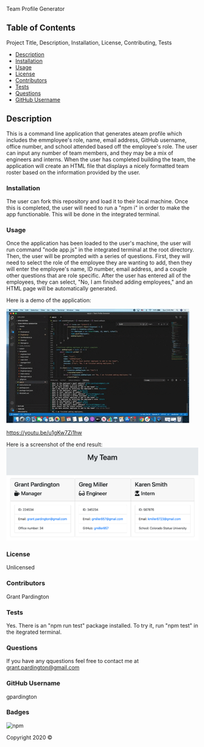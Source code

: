 Team Profile Generator

  ## Table of Contents
  Project Title, Description, Installation, License, Contributing, Tests
  - [Description](#Description)
  - [Installation](#Installation)
  - [Usage](#Usage)
  - [License](#License)
  - [Contributors](#Contributors)
  - [Tests](#Tests)
  - [Questions](#Questions)
  - [GitHub Username](#gitHubUsername)

  ## Description
  This is a command line application that generates ateam profile which includes the emmployee's role, name, email address, GitHub username, office number, and school attended based off the employee's role. The user can input any number of team members, and they may be a mix of engineers and interns. When the user has completed building the team, the application will create an HTML file that displays a nicely formatted team roster based on the information provided by the user.

  ### Installation
  The user can fork this repository and load it to their local machine. Once this is completed, the user will need to run a "npm i" in order to make the app functionable. This will be done in the integrated terminal.

  ### Usage 
  Once the application has been loaded to the user's machine, the user will run command "node app.js" in the integrated terminal at the root directory. Then, the user will be prompted with a series of questions. First, they will need to select the role of the employee they are wanting to add, then they will enter the employee's name, ID number, email address, and a couple other questions that are role specific. After the user has entered all of the employees, they can select, "No, I am finished adding employees," and an HTML page will be automatically generated.

  Here is a demo of the application:
  
  ![home](https://github.com/gpardington/Team-Profile-Generator/blob/master/Assets/demo.gif)

  https://youtu.be/u1gKw7Zi1hw
  
  Here is a screenshot of the end result:
  ![home](https://github.com/gpardington/Team-Profile-Generator/blob/master/Assets/Team-Profile-Generator-Screenshot.png)

  ### License
  Unlicensed

  ### Contributors
  Grant Pardington

  ### Tests
  Yes. There is an "npm run test" package installed. To try it, run "npm test" in the itegrated terminal.

  ### Questions
  If you have any qquestions feel free to contact me at grant.pardington@gmail.com

  ### GitHub Username
  gpardington

  ### Badges
  ![npm](https://img.shields.io/static/v1?label=license&message=Unlicensed&color=blue)

  Copyright 2020 &copy;
  
